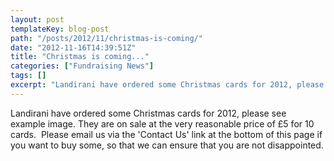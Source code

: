 ```yaml
---
layout: post
templateKey: blog-post
path: "/posts/2012/11/christmas-is-coming/"
date: "2012-11-16T14:39:51Z"
title: "Christmas is coming..."
categories: ["Fundraising News"]
tags: []
excerpt: "Landirani have ordered some Christmas cards for 2012, please see example image. They are on sale at..."
---
```


Landirani have ordered some Christmas cards for 2012, please see example image. They are on sale at the very reasonable price of £5 for 10 cards.  Please email us via the 'Contact Us' link at the bottom of this page if you want to buy some, so that we can ensure that you are not disappointed.
